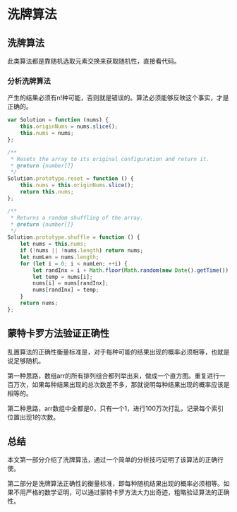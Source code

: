 # 洗牌算法

## 洗牌算法

此类算法都是靠随机选取元素交换来获取随机性，直接看代码。

### 分析洗牌算法

产生的结果必须有n!种可能，否则就是错误的。算法必须能够反映这个事实，才是正确的。

```js
var Solution = function (nums) {
    this.originNums = nums.slice();
    this.nums = nums;
};

/**
 * Resets the array to its original configuration and return it.
 * @return {number[]}
 */
Solution.prototype.reset = function () {
    this.nums = this.originNums.slice();
    return this.nums;
};

/**
 * Returns a random shuffling of the array.
 * @return {number[]}
 */
Solution.prototype.shuffle = function () {
    let nums = this.nums;
    if (!nums || !nums.length) return nums;
    let numLen = nums.length;
    for (let i = 0; i < numLen; ++i) {
        let randInx = i + Math.floor(Math.random(new Date().getTime()) * (numLen - i));
        let temp = nums[i];
        nums[i] = nums[randInx];
        nums[randInx] = temp;
    }
    return nums;
};

```

## 蒙特卡罗方法验证正确性

乱置算法的正确性衡量标准是，对于每种可能的结果出现的概率必须相等，也就是说足够随机。

第一种思路，数组arr的所有排列组合都列举出来，做成一个直方图。重复进行一百万次，如果每种结果出现的总次数差不多，那就说明每种结果出现的概率应该是相等的。

第二种思路，arr数组中全都是0，只有一个1，进行100万次打乱，记录每个索引位置出现1的次数。

## 总结

本文第一部分介绍了洗牌算法，通过一个简单的分析技巧证明了该算法的正确行使。

第二部分是洗牌算法正确性的衡量标准，即每种随机结果出现的概率必须相等。如果不用严格的数学证明，可以通过蒙特卡罗方法大力出奇迹，粗略验证算法的正确性。

